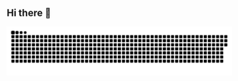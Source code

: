 ## Hi there 👋

<!--
**LanceAntor/LanceAntor** is a ✨ _special_ ✨ repository because its `README.md` (this file) appears on your GitHub profile.

Here are some ideas to get you started:

- 🔭 I’m currently working on ...
- 🌱 I’m currently learning ...
- 👯 I’m looking to collaborate on ...
- 🤔 I’m looking for help with ...
- 💬 Ask me about ...
- 📫 How to reach me: ...
- 😄 Pronouns: ...
- ⚡ Fun fact: ...
-->

<picture>
  <source media="(prefers-color-scheme: dark)" srcset="https://raw.githubusercontent.com/LanceAntor/LanceAntor/output/github-snake-dark.svg" />
  <source media="(prefers-color-scheme: light)" srcset="https://raw.githubusercontent.com/LanceAntor/LanceAntor/output/github-snake.svg" />
  <img alt="github-snake" src="https://raw.githubusercontent.com/LanceAntor/LanceAntor/output/github-snake.svg" />
</picture>